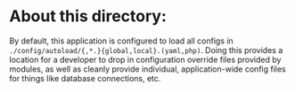 About this directory:
=====================

By default, this application is configured to load all configs in
`./config/autoload/{,*.}{global,local}.(yaml,php)`. Doing this provides a
location for a developer to drop in configuration override files provided by
modules, as well as cleanly provide individual, application-wide config files
for things like database connections, etc.
